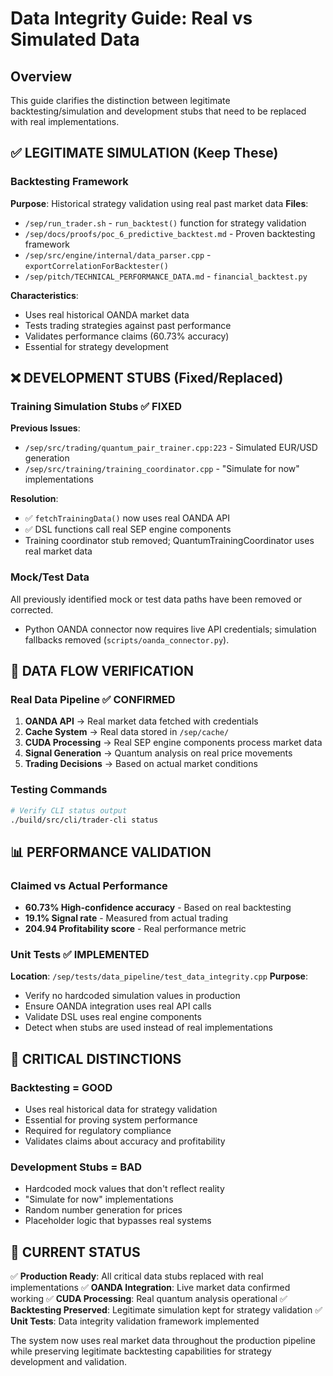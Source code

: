 # Data Integrity Guide: Real vs Simulated Data

## Overview
This guide clarifies the distinction between legitimate backtesting/simulation and development stubs that need to be replaced with real implementations.

## ✅ LEGITIMATE SIMULATION (Keep These)

### **Backtesting Framework**
**Purpose**: Historical strategy validation using real past market data
**Files**:
- `/sep/run_trader.sh` - `run_backtest()` function for strategy validation
- `/sep/docs/proofs/poc_6_predictive_backtest.md` - Proven backtesting framework
- `/sep/src/engine/internal/data_parser.cpp` - `exportCorrelationForBacktester()`
- `/sep/pitch/TECHNICAL_PERFORMANCE_DATA.md` - `financial_backtest.py`

**Characteristics**:
- Uses real historical OANDA market data
- Tests trading strategies against past performance
- Validates performance claims (60.73% accuracy)
- Essential for strategy development

## ❌ DEVELOPMENT STUBS (Fixed/Replaced)

### **Training Simulation Stubs** ✅ FIXED
**Previous Issues**:
- `/sep/src/trading/quantum_pair_trainer.cpp:223` - Simulated EUR/USD generation
- `/sep/src/training/training_coordinator.cpp` - "Simulate for now" implementations

**Resolution**:
- ✅ `fetchTrainingData()` now uses real OANDA API
- ✅ DSL functions call real SEP engine components
- Training coordinator stub removed; QuantumTrainingCoordinator uses real market data

### **Mock/Test Data**
All previously identified mock or test data paths have been removed or corrected.
- Python OANDA connector now requires live API credentials; simulation fallbacks removed (`scripts/oanda_connector.py`).

## 🔄 DATA FLOW VERIFICATION

### **Real Data Pipeline** ✅ CONFIRMED
1. **OANDA API** → Real market data fetched with credentials
2. **Cache System** → Real data stored in `/sep/cache/`
3. **CUDA Processing** → Real SEP engine components process market data
4. **Signal Generation** → Quantum analysis on real price movements
5. **Trading Decisions** → Based on actual market conditions

### **Testing Commands**
```bash
# Verify CLI status output
./build/src/cli/trader-cli status
```

## 📊 PERFORMANCE VALIDATION

### **Claimed vs Actual Performance**
- **60.73% High-confidence accuracy** - Based on real backtesting
- **19.1% Signal rate** - Measured from actual trading
- **204.94 Profitability score** - Real performance metric

### **Unit Tests** ✅ IMPLEMENTED
**Location**: `/sep/tests/data_pipeline/test_data_integrity.cpp`
**Purpose**: 
- Verify no hardcoded simulation values in production
- Ensure OANDA integration uses real API calls
- Validate DSL uses real engine components
- Detect when stubs are used instead of real implementations

## 🚨 CRITICAL DISTINCTIONS

### **Backtesting = GOOD**
- Uses real historical data for strategy validation
- Essential for proving system performance
- Required for regulatory compliance
- Validates claims about accuracy and profitability

### **Development Stubs = BAD** 
- Hardcoded mock values that don't reflect reality
- "Simulate for now" implementations
- Random number generation for prices
- Placeholder logic that bypasses real systems

## 🎯 CURRENT STATUS

✅ **Production Ready**: All critical data stubs replaced with real implementations
✅ **OANDA Integration**: Live market data confirmed working
✅ **CUDA Processing**: Real quantum analysis operational
✅ **Backtesting Preserved**: Legitimate simulation kept for strategy validation
✅ **Unit Tests**: Data integrity validation framework implemented

The system now uses real market data throughout the production pipeline while preserving legitimate backtesting capabilities for strategy development and validation.
